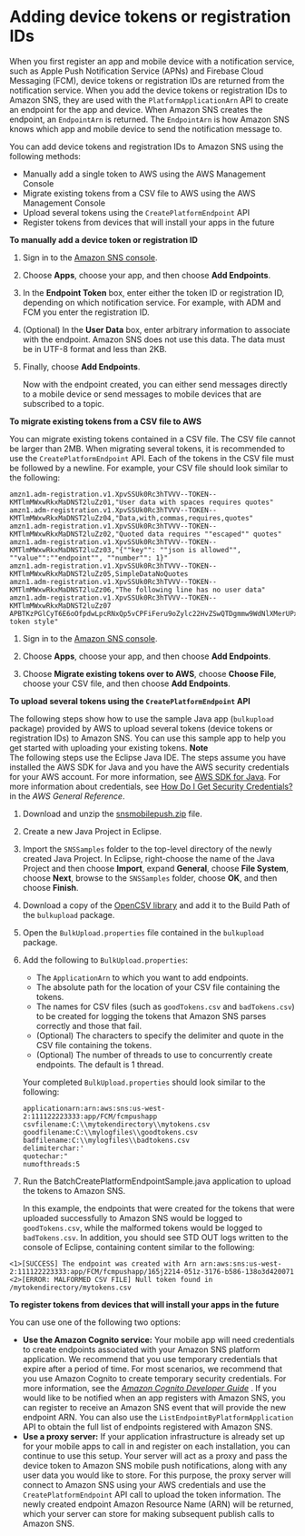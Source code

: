 # Adding device tokens or registration IDs<a name="mobile-push-send-devicetoken"></a>

When you first register an app and mobile device with a notification service, such as Apple Push Notification Service \(APNs\) and Firebase Cloud Messaging \(FCM\), device tokens or registration IDs are returned from the notification service\. When you add the device tokens or registration IDs to Amazon SNS, they are used with the `PlatformApplicationArn` API to create an endpoint for the app and device\. When Amazon SNS creates the endpoint, an `EndpointArn` is returned\. The `EndpointArn` is how Amazon SNS knows which app and mobile device to send the notification message to\. 

 You can add device tokens and registration IDs to Amazon SNS using the following methods: 
+ Manually add a single token to AWS using the AWS Management Console
+ Migrate existing tokens from a CSV file to AWS using the AWS Management Console 
+ Upload several tokens using the `CreatePlatformEndpoint` API 
+ Register tokens from devices that will install your apps in the future

**To manually add a device token or registration ID**

1. Sign in to the [Amazon SNS console](https://console.aws.amazon.com/sns/home)\.

1. Choose **Apps**, choose your app, and then choose **Add Endpoints**\.

1. In the **Endpoint Token** box, enter either the token ID or registration ID, depending on which notification service\. For example, with ADM and FCM you enter the registration ID\.

1. \(Optional\) In the **User Data** box, enter arbitrary information to associate with the endpoint\. Amazon SNS does not use this data\. The data must be in UTF\-8 format and less than 2KB\.

1. Finally, choose **Add Endpoints**\.

   Now with the endpoint created, you can either send messages directly to a mobile device or send messages to mobile devices that are subscribed to a topic\.

**To migrate existing tokens from a CSV file to AWS**

 You can migrate existing tokens contained in a CSV file\. The CSV file cannot be larger than 2MB\. When migrating several tokens, it is recommended to use the `CreatePlatformEndpoint` API\. Each of the tokens in the CSV file must be followed by a newline\. For example, your CSV file should look similar to the following: 

```
amzn1.adm-registration.v1.XpvSSUk0Rc3hTVVV--TOKEN--KMTlmMWxwRkxMaDNST2luZz01,"User data with spaces requires quotes"
amzn1.adm-registration.v1.XpvSSUk0Rc3hTVVV--TOKEN--KMTlmMWxwRkxMaDNST2luZz04,"Data,with,commas,requires,quotes"
amzn1.adm-registration.v1.XpvSSUk0Rc3hTVVV--TOKEN--KMTlmMWxwRkxMaDNST2luZz02,"Quoted data requires ""escaped"" quotes"
amzn1.adm-registration.v1.XpvSSUk0Rc3hTVVV--TOKEN--KMTlmMWxwRkxMaDNST2luZz03,"{""key"": ""json is allowed"", ""value"":""endpoint"", ""number"": 1}"
amzn1.adm-registration.v1.XpvSSUk0Rc3hTVVV--TOKEN--KMTlmMWxwRkxMaDNST2luZz05,SimpleDataNoQuotes
amzn1.adm-registration.v1.XpvSSUk0Rc3hTVVV--TOKEN--KMTlmMWxwRkxMaDNST2luZz06,"The following line has no user data"
amzn1.adm-registration.v1.XpvSSUk0Rc3hTVVV--TOKEN--KMTlmMWxwRkxMaDNST2luZz07
APBTKzPGlCyT6E6oOfpdwLpcRNxQp5vCPFiFeru9oZylc22HvZSwQTDgmmw9WdNlXMerUPxmpX0w1,"Different token style"
```

1. Sign in to the [Amazon SNS console](https://console.aws.amazon.com/sns/home)\.

1. Choose **Apps**, choose your app, and then choose **Add Endpoints**\. 

1. Choose **Migrate existing tokens over to AWS**, choose **Choose File**, choose your CSV file, and then choose **Add Endpoints**\. 

**To upload several tokens using the `CreatePlatformEndpoint` API**

 The following steps show how to use the sample Java app \(`bulkupload` package\) provided by AWS to upload several tokens \(device tokens or registration IDs\) to Amazon SNS\. You can use this sample app to help you get started with uploading your existing tokens\. 
**Note**  
 The following steps use the Eclipse Java IDE\. The steps assume you have installed the AWS SDK for Java and you have the AWS security credentials for your AWS account\. For more information, see [AWS SDK for Java](http://aws.amazon.com/sdkforjava/)\. For more information about credentials, see [How Do I Get Security Credentials?](https://docs.aws.amazon.com/general/latest/gr/getting-aws-sec-creds.html) in the *AWS General Reference*\. 

1.  Download and unzip the [snsmobilepush\.zip](samples/snsmobilepush.zip) file\. 

1. Create a new Java Project in Eclipse\.

1.  Import the `SNSSamples` folder to the top\-level directory of the newly created Java Project\. In Eclipse, right\-choose the name of the Java Project and then choose **Import**, expand **General**, choose **File System**, choose **Next**, browse to the `SNSSamples` folder, choose **OK**, and then choose **Finish**\. 

1.  Download a copy of the [OpenCSV library](http://sourceforge.net/projects/opencsv/) and add it to the Build Path of the `bulkupload` package\.

1.  Open the `BulkUpload.properties` file contained in the `bulkupload` package\. 

1. Add the following to `BulkUpload.properties`:
   + The `ApplicationArn` to which you want to add endpoints\.
   + The absolute path for the location of your CSV file containing the tokens\.
   + The names for CSV files \(such as `goodTokens.csv` and `badTokens.csv`\) to be created for logging the tokens that Amazon SNS parses correctly and those that fail\.
   + \(Optional\) The characters to specify the delimiter and quote in the CSV file containing the tokens\.
   + \(Optional\) The number of threads to use to concurrently create endpoints\. The default is 1 thread\.

   Your completed `BulkUpload.properties` should look similar to the following:

   ```
   applicationarn:arn:aws:sns:us-west-2:111122223333:app/FCM/fcmpushapp
   csvfilename:C:\\mytokendirectory\\mytokens.csv
   goodfilename:C:\\mylogfiles\\goodtokens.csv
   badfilename:C:\\mylogfiles\\badtokens.csv
   delimiterchar:' 
   quotechar:"
   numofthreads:5
   ```

1.  Run the BatchCreatePlatformEndpointSample\.java application to upload the tokens to Amazon SNS\. 

    In this example, the endpoints that were created for the tokens that were uploaded successfully to Amazon SNS would be logged to `goodTokens.csv`, while the malformed tokens would be logged to `badTokens.csv`\. In addition, you should see STD OUT logs written to the console of Eclipse, containing content similar to the following: 

   ```
   <1>[SUCCESS] The endpoint was created with Arn arn:aws:sns:us-west-2:111122223333:app/FCM/fcmpushapp/165j2214-051z-3176-b586-138o3d420071
   <2>[ERROR: MALFORMED CSV FILE] Null token found in /mytokendirectory/mytokens.csv
   ```

**To register tokens from devices that will install your apps in the future**

You can use one of the following two options:
+ **Use the Amazon Cognito service:** Your mobile app will need credentials to create endpoints associated with your Amazon SNS platform application\. We recommend that you use temporary credentials that expire after a period of time\. For most scenarios, we recommend that you use Amazon Cognito to create temporary security credentials\. For more information, see the *[Amazon Cognito Developer Guide](https://docs.aws.amazon.com/cognito/latest/developerguide/)* \. If you would like to be notified when an app registers with Amazon SNS, you can register to receive an Amazon SNS event that will provide the new endpoint ARN\. You can also use the `ListEndpointByPlatformApplication` API to obtain the full list of endpoints registered with Amazon SNS\. 
+ **Use a proxy server:** If your application infrastructure is already set up for your mobile apps to call in and register on each installation, you can continue to use this setup\. Your server will act as a proxy and pass the device token to Amazon SNS mobile push notifications, along with any user data you would like to store\. For this purpose, the proxy server will connect to Amazon SNS using your AWS credentials and use the `CreatePlatformEndpoint` API call to upload the token information\. The newly created endpoint Amazon Resource Name \(ARN\) will be returned, which your server can store for making subsequent publish calls to Amazon SNS\. 